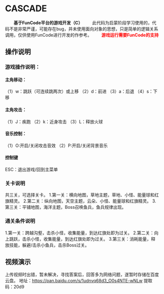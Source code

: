 # CASCADE
　　**基于FunCode平台的游戏开发（C）**
　　此代码为启蒙阶段学习使用的，代码不是非常严谨，可能存在bug，并未使用面向对象的思想，只是简单的逻辑关系调用，仅供使用FunCode进行开发的作参考。
　　**<font color=red >游戏运行需要FunCode的支持</font>**
## 操作说明
### 游戏操作说明：
#### 主角移动：
（1）w：跳跃（可连续跳两次）或上移
（2）d：前进
（3）a：后退
（4）s：下移
#### 主角攻击：
（1）J：疾跑
（2）k：近身攻击
（3）L：释放火球
#### 音乐控制：
（1）O:开启/关闭攻击音效
（2）P:开启/关闭背景音乐
#### 控制键
ESC：退出游戏/回到主菜单

### 关卡说明
共三关，可选择关卡。
1.第一关：横向地图，草地主题，草地、小怪、能量球和红旗精灵。
2.第二关：纵向地图，天空主题，云朵、小怪、能量球和红旗精灵。
3.第三关：平铺地图，海洋主题，Boss召唤鱼兵，鱼兵规律出现。

### 通关条件说明
1.第一关：跨越沟壑，击杀小怪，收集能量，到达红旗处即为过关。
2.第二关：向上跳跃，击杀小怪，收集能量，到达红旗处即为过关。
3.第三关：消耗能量，释放技能，躲避/击杀小鱼兵，击杀Boss过关。
## 视频演示
上传视频时出错，暂未解决，寻找答案后，回答多为网络问题，遂暂时存储在百度云盘。
地址：https://pan.baidu.com/s/1udnvq68d3_O0s4NTE-wNLw 
提取码：20d9 
